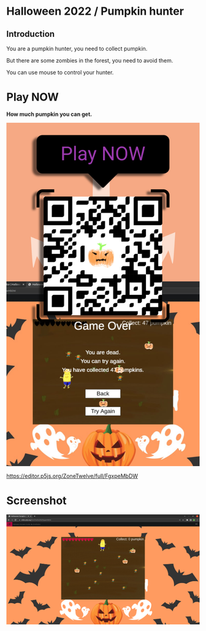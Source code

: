 # Halloween 2022 / Pumpkin hunter
## Introduction
You are a pumpkin hunter, you need to collect pumpkin.

But there are some zombies in the forest, you need to avoid them.

You can use mouse to control your hunter.

# Play NOW

**How much pumpkin you can get.**

![play-now](screenshot/play-now.png)

https://editor.p5js.org/ZoneTwelve/full/FgxpeMbDW

# Screenshot

![play-now](screenshot/screenshot.png)
